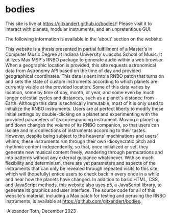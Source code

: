 # bodies

This site is live at https://gitxandert.github.io/bodies/! Please visit it to interact with planets, modular instruments, and an unpretentious GUI.

The following information is available in the 'about' section on the website:

This website is a thesis presented in partial fulfillment of a Master's in Computer Music Degree at Indiana University's Jacobs School of Music. It utilizes Max MSP's RNBO package to generate audio within a web browser. When a geographic location is provided, this site requests astronomical data from Astronomy API based on the time of day and provided geographical coordinates. This data is sent into a RNBO patch that turns on and sets the state of custom instruments according to which planets are currently visible at the provided location. Some of this data varies by location, some by time of day, month, or year, and some even by much longer celestial cycles and distances, such as a planet's distance from Earth. Although this data is technically immutable, most of it is only used to initialize the RNBO instruments. Users are at perfect liberty to modify these initial settings by double-clicking on a planet and experimenting with the provided parameters of its corresponding instrument. Moving a planet up and down changes the volume of its RNBO companion, so that users can isolate and mix collections of instruments according to their tastes. However, despite being subject to the heavens' machinations and users' whims, these instruments run through their own idiosyncratic pitch and rhythmic content independently, so that, once initialized or set, they generate new musical content freely, wandering through permutations and into patterns without any external guidance whatsoever. With so much flexibility and determinism, there are yet parameters and aspects of the instruments that can only be revealed through repeated visits to this site, which will (hopefully) entice users to check back in every once in a while and hear how the planets have changed. In addition to basic HTML, CSS, and JavaScript methods, this website also uses p5, a JavaScript library, to generate its graphics and user interface. The source code for all of this website's material, including a Max patch for testing and perusing the RNBO instruments, is available at https://github.com/gitxandert/bodies.

-Alexander Toth, December 2023
